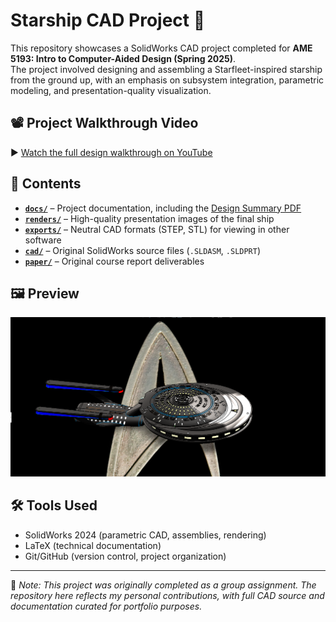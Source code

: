 # Starship CAD Project 🚀

This repository showcases a SolidWorks CAD project completed for **AME 5193: Intro to Computer-Aided Design (Spring 2025)**.  
The project involved designing and assembling a Starfleet-inspired starship from the ground up, with an emphasis on subsystem integration, parametric modeling, and presentation-quality visualization.

## 📽️ Project Walkthrough Video
▶️ [Watch the full design walkthrough on YouTube](https://youtu.be/Q1W1udKvBcU)

## 📑 Contents
- **[`docs/`](docs/)** – Project documentation, including the [Design Summary PDF](docs/design_summary.pdf)  
- **[`renders/`](renders/)** – High-quality presentation images of the final ship  
- **[`exports/`](exports/)** – Neutral CAD formats (STEP, STL) for viewing in other software  
- **[`cad/`](cad/)** – Original SolidWorks source files (`.SLDASM`, `.SLDPRT`)  
- **[`paper/`](paper/)** – Original course report deliverables  

## 🖼️ Preview
![Starship Render](renders/final_1.png)

## 🛠️ Tools Used
- SolidWorks 2024 (parametric CAD, assemblies, rendering)  
- LaTeX (technical documentation)  
- Git/GitHub (version control, project organization)  

---

📌 *Note: This project was originally completed as a group assignment. The repository here reflects my personal contributions, with full CAD source and documentation curated for portfolio purposes.*

